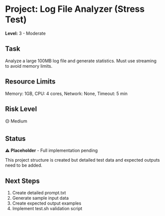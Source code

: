 # Project: Log File Analyzer (Stress Test)

**Level:** 3 - Moderate

## Task

Analyze a large 100MB log file and generate statistics. Must use streaming to avoid memory limits.

## Resource Limits

Memory: 1GB, CPU: 4 cores, Network: None, Timeout: 5 min

## Risk Level

🟡 Medium

## Status

⚠️ **Placeholder** - Full implementation pending

This project structure is created but detailed test data and expected outputs need to be added.

## Next Steps

1. Create detailed prompt.txt
2. Generate sample input data
3. Create expected output examples
4. Implement test.sh validation script
